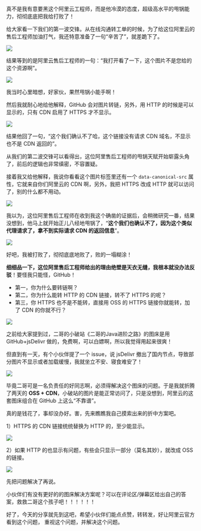 真不是我有意要黑这个阿里云工程师，而是他冷漠的态度，超级高水平的甩锅能力，彻彻底底把我给打败了！

给大家看一下我们的第一波交锋。从在线沟通转工单的时候，为了给这位阿里云的售后工程师加油打气，我还特意准备了一句“辛苦了”，就差跪下了。

![](https://cdn.tobebetterjavaer.com/tobebetterjavaer/images/xianliaolaoke/aliyun-shuaiguo-gongchengshi-1.png)

结果等到的是阿里云售后工程师的一句：“我打开看了一下，这个图片不是您给的这个资源啊”。

![](https://cdn.tobebetterjavaer.com/tobebetterjavaer/images/xianliaolaoke/aliyun-shuaiguo-gongchengshi-2.png)

我当时心里暗想，好家伙，果然甩锅小能手啊！

然后我就耐心地给他解释，GitHub 会对图片转链，另外，用 HTTP 的时候是可以显示的，只有 CDN 启用了 HTTPS 才不显示。

![](https://cdn.tobebetterjavaer.com/tobebetterjavaer/images/xianliaolaoke/aliyun-shuaiguo-gongchengshi-3.png)

结果他回了一句，“这个我们确认不了哈，这个链接没有请求 CDN 域名，不显示也不是 CDN 返回的”。

从我们的第二波交锋可以看得出，这位阿里售后工程师的甩锅天赋开始崭露头角了，前后的逻辑也非常缜密，不容置疑。

接着我又给他解释，我说你看看这个图片标签里还有一个 `data-canonical-src` 属性，它就来自你们阿里云的 CDN 啊，另外，我把 HTTPS 改成 HTTP 就可以访问了，别的什么都不用动。

![](https://cdn.tobebetterjavaer.com/tobebetterjavaer/images/xianliaolaoke/aliyun-shuaiguo-gongchengshi-4.png)

我以为，这位阿里售后工程师在收到我这个确凿的证据后，会稍微研究一番，结果没想到，他马上就开始正儿八经地甩锅了，“**这个我们也确认不了，因为这个类似代理请求了，拿不到实际请求 CDN 的返回信息**”。

![](https://cdn.tobebetterjavaer.com/tobebetterjavaer/images/xianliaolaoke/aliyun-shuaiguo-gongchengshi-5.png)

好吧，我被打败了，彻彻底底地败了，败的一塌糊涂！

**细细品一下，这位阿里售后工程师给出的理由绝壁是天衣无缝，我根本就没办法反驳**！要怪我只能怪，GitHub！

- 第一，你为什么要转链啊？
- 第二，你为什么能转 HTTP 的 CDN 链接，转不了 HTTPS 的呢？
- 第三，你 HTTPS 也不是不能转，直接用 OSS 的 HTTPS 链接你就能转，加了 CDN 的你就不行？

![](https://cdn.tobebetterjavaer.com/tobebetterjavaer/images/xianliaolaoke/aliyun-shuaiguo-gongchengshi-6.png)

之前给大家提到过，二哥的小破站《二哥的Java进阶之路》的图床是用 GitHub+jsDelivr 做的，免费啊，可以白嫖啊，所以我觉得用起来很爽！

但直到有一天，有个小伙伴提了一个 issue，说 jsDelivr 撤出了国内节点，导致部分图片不显示或者加载缓慢，我就坐立不安、寝食难安了！

![](https://cdn.tobebetterjavaer.com/tobebetterjavaer/images/xianliaolaoke/aliyun-shuaiguo-gongchengshi-7.png)

毕竟二哥可是一名负责任的好同志啊，必须得解决这个图床的问题。于是我就折腾了两天的 **OSS + CDN**，小破站的图片是能正常访问了，只是没想到，阿里云的这套图床组合在 GitHub 上这么“不靠谱”。

真的是钱花了，事却没办好。害，先来瞧瞧我自己摸索出来的折中方案吧。

1）HTTPS 的 CDN 链接统统替换为 HTTP 的，至少能显示。

![](https://cdn.tobebetterjavaer.com/tobebetterjavaer/images/xianliaolaoke/aliyun-shuaiguo-gongchengshi-8.png)

 2）如果 HTTP 的也显示有问题，有些会只显示一部分（莫名其妙），就改成 OSS 的链接。

![](https://cdn.tobebetterjavaer.com/tobebetterjavaer/images/xianliaolaoke/aliyun-shuaiguo-gongchengshi-9.png)


先把问题解决了再说。

小伙伴们有没有更好的的图床解决方案呢？可以在评论区/弹幕区给出自己的答案，救救二哥这个孩子吧！！！！！！

好了，今天的分享就先到这吧，希望小伙伴们能点点赞，转转发，好让阿里云官方看到这个问题， 重视这个问题，并解决这个问题。
